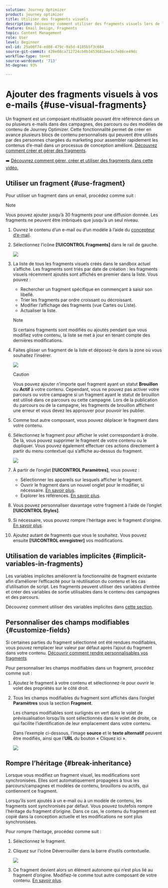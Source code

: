 ```yaml
---
solution: Journey Optimizer
product: journey optimizer
title: Utiliser des fragments visuels
description: Découvrez comment utiliser des fragments visuels lors de la création d’e-mails dans des campagnes et des parcours Journey Optimizer.
feature: Email Design, Fragments
topic: Content Management
role: User
level: Beginner
exl-id: 25a00f74-ed08-479c-9a5d-4185b5f3c684
source-git-commit: 428e08ca712724cb0b3453681bee1c7e86ce49dc
workflow-type: tm+mt
source-wordcount: '713'
ht-degree: 93%

---
```


# Ajouter des fragments visuels à vos e-mails {#use-visual-fragments}

Un fragment est un composant réutilisable pouvant être référencé dans un ou plusieurs e-mails dans des campagnes, des parcours ou des modèles de contenu de Journey Optimizer. Cette fonctionnalité permet de créer en avance plusieurs blocs de contenu personnalisés qui peuvent être utilisés par des personnes chargées du marketing pour assembler rapidement les contenus d’e-mail dans un processus de conception amélioré. [Découvrez comment créer et gérer des fragments](../content-management/fragments.md).

➡️ [Découvrez comment gérer, créer et utiliser des fragments dans cette vidéo.](../content-management/fragments.md#video-fragments)

## Utiliser un fragment {#use-fragment}

Pour utiliser un fragment dans un email, procédez comme suit :

>[!NOTE]
>
>Vous pouvez ajouter jusqu’à 30 fragments pour une diffusion donnée. Les fragments ne peuvent être imbriqués que jusqu’à un seul niveau.


1. Ouvrez le contenu d’un e-mail ou d’un modèle à l’aide du [concepteur d’e-mail](get-started-email-design.md).

1. Sélectionnez l’icône **[!UICONTROL Fragments]** dans le rail de gauche.

   ![](assets/fragments-in-designer.png)

1. La liste de tous les fragments visuels créés dans le sandbox actuel s’affiche. Les fragments sont triés par date de création : les fragments visuels récemment ajoutés sont affichés en premier dans la liste. Vous pouvez :

   * Rechercher un fragment spécifique en commençant à saisir son libellé.
   * Trier les fragments par ordre croissant ou décroissant.
   * Modifier l’affichage des fragments (vue Cartes ou Liste).
   * Actualiser la liste.

   >[!NOTE]
   >
   >Si certains fragments sont modifiés ou ajoutés pendant que vous modifiez votre contenu, la liste se met à jour en tenant compte des dernières modifications.

1. Faites glisser un fragment de la liste et déposez-le dans la zone où vous souhaitez l’insérer.

   ![](assets/fragment-insert.png)

   >[!CAUTION]
   >
   >Vous pouvez ajouter n’importe quel fragment ayant un statut **Brouillon** ou **Actif** à votre contenu. Cependant, vous ne pouvez pas activer votre parcours ou votre campagne si un fragment ayant le statut de brouillon est utilisé dans ce parcours ou cette campagne. Lors de la publication du parcours ou de la campagne, les fragments de brouillon affichent une erreur et vous devez les approuver pour pouvoir les publier.

1. Comme tout autre composant, vous pouvez déplacer le fragment dans votre contenu.

1. Sélectionnez le fragment pour afficher le volet correspondant à droite. De là, vous pouvez supprimer le fragment de votre contenu ou le dupliquer. Vous pouvez également effectuer ces actions directement à partir du menu contextuel qui s’affiche au-dessus du fragment.

   ![](assets/fragment-right-pane.png)

1. À partir de l’onglet **[!UICONTROL Paramètres]**, vous pouvez :

   * Sélectionner les appareils sur lesquels afficher le fragment.
   * Ouvrir le fragment dans un nouvel onglet pour le modifier, si nécessaire. [En savoir plus](../content-management/fragments.md#edit-fragments).
   * Explorer les références. [En savoir plus](../content-management/fragments.md#explore-references).

1. Vous pouvez personnaliser davantage votre fragment à l’aide de l’onglet **[!UICONTROL Styles]**.

1. Si nécessaire, vous pouvez rompre l’héritage avec le fragment d’origine. [En savoir plus](#break-inheritance).

1. Ajoutez autant de fragments que vous le souhaitez. Vous pouvez ensuite **[!UICONTROL enregistrer]** vos modifications.

## Utilisation de variables implicites {#implicit-variables-in-fragments}

Les variables implicites améliorent la fonctionnalité de fragment existante afin d’améliorer l’efficacité pour la réutilisation du contenu et les cas d’utilisation de script. Les fragments peuvent utiliser des variables d’entrée et créer des variables de sortie utilisables dans le contenu des campagnes et des parcours.

Découvrez comment utiliser des variables implicites dans [cette section](../personalization/use-expression-fragments.md#implicit-variables).

## Personnaliser des champs modifiables {#customize-fields}

Si certaines parties du fragment sélectionné ont été rendues modifiables, vous pouvez remplacer leur valeur par défaut après l’ajout du fragment dans votre contenu. [Découvrir comment rendre personnalisables vos fragments](../content-management/customizable-fragments.md)

Pour personnaliser les champs modifiables dans un fragment, procédez comme suit :

1. Ajoutez le fragment à votre contenu et sélectionnez-le pour ouvrir le volet des propriétés sur le côté droit.

1. Tous les champs modifiables du fragment sont affichés dans l’onglet **Paramètres** sous la section **Fragment**.

   Les champs modifiables sont surlignés en vert dans le volet de prévisualisation lorsqu’ils sont sélectionnés dans le volet de droite, ce qui facilite l’identification de leur emplacement dans votre contenu.

   Dans l’exemple ci-dessous, l’image **source** et le **texte alternatif** peuvent être modifiés, ainsi que l’**URL** du bouton « Cliquez ici ».

   ![](assets/fragment-editable.png)

## Rompre l’héritage {#break-inheritance}

Lorsque vous modifiez un fragment visuel, les modifications sont synchronisées. Elles sont automatiquement propagées à tous les parcours/campagnes et modèles de contenu, brouillons ou actifs, qui contiennent ce fragment.

Lorsqu’ils sont ajoutés à un e-mail ou à un modèle de contenu, les fragments sont synchronisés par défaut. Vous pouvez toutefois rompre l’héritage du fragment d’origine. Dans ce cas, le contenu du fragment est copié dans la conception actuelle et les modifications ne sont plus synchronisées.

Pour rompre l’héritage, procédez comme suit :

1. Sélectionnez le fragment.

1. Cliquez sur l’icône Déverrouiller dans la barre d’outils contextuelle.

   ![](assets/fragment-break-inheritance.png)

1. Ce fragment devient alors un élément autonome qui n’est plus lié au fragment d’origine. Modifiez-le comme tout autre composant de votre contenu. [En savoir plus](content-components.md).
